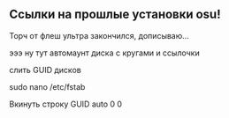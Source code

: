 ## Ссылки на прошлые установки osu!

Торч от флеш ультра закончился, дописываю...

эээ ну тут автомаунт диска с кругами и ссылочки

слить GUID дисков

sudo nano /etc/fstab

Вкинуть строку GUID auto 0 0
